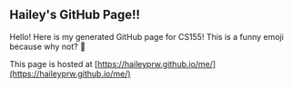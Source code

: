 ## Hailey's GitHub Page!!

Hello! Here is my generated GitHub page for CS155!
This is a funny emoji because why not? 🐡

This page is hosted at [https://haileyprw.github.io/me/](https://haileyprw.github.io/me/)
